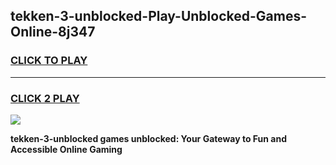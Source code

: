 
## tekken-3-unblocked-Play-Unblocked-Games-Online-8j347
<h3>
<a href="https://premium76.site?title=tekken-3-unblocked&ref=25A">CLICK TO PLAY</a></h3>
<hr>

<h3>
<a href="https://premium76.site?title=tekken-3-unblocked&ref=25A">CLICK 2 PLAY</a>
  
</h3>

<a href="https://premium76.site?title=tekken-3-unblocked&ref=25A"><img src="https://clearcache.store/games.png"></a>


**tekken-3-unblocked games unblocked: Your Gateway to Fun and Accessible Online Gaming**
